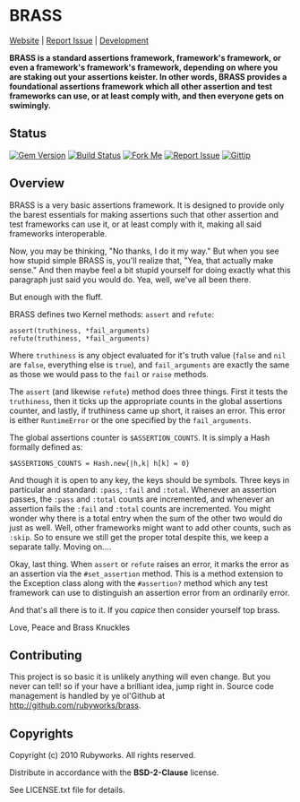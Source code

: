 # BRASS

[Website](http://rubyworks.github.com/brass) |
[Report Issue](http://github.com/rubyworks/brass/issues) |
[Development](http://github.com/rubyworks/brass)

<b>BRASS is a standard assertions framework, framework's framework, or even
a framework's framework's framework, depending on where you are staking
out your assertions keister. In other words, BRASS provides a foundational
assertions framework which all other assertion and test frameworks
can use, or at least comply with, and then everyone gets on swimingly.</b>


## Status

[![Gem Version](http://img.shields.io/gem/v/brass.svg?style=flat)](http://rubygems.org/gem/brass)
[![Build Status](http://img.shields.io/travis/rubyworks/brass.svg?style=flat)](http://travis-ci.org/rubyworks/brass)
[![Fork Me](http://img.shields.io/badge/scm-github-blue.svg?style=flat)](http://github.com/rubyworks/brass)
[![Report Issue](http://img.shields.io/github/issues/rubyworks/brass.svg?style=flat)](http://github.com/rubyworks/brass/issues)
[![Gittip](http://img.shields.io/badge/gittip-$1/wk-green.svg?style=flat)](https://www.gittip.com/on/github/rubyworks/)


## Overview

BRASS is a very basic assertions framework. It is designed to provide only
the barest essentials for making assertions such that other assertion and
test frameworks can use it, or at least comply with it, making all said
frameworks interoperable.

Now, you may be thinking, "No thanks, I do it my way." But when you see
how stupid simple BRASS is, you'll realize that, "Yea, that actually 
make sense." And then maybe feel a bit stupid yourself for doing exactly
what this paragraph just said you would do. Yea, well, we've all been there.

But enough with the fluff.

BRASS defines two Kernel methods: `assert` and `refute`:

    assert(truthiness, *fail_arguments)
    refute(truthiness, *fail_arguments)

Where `truthiness` is any object evaluated for it's truth value (`false` and `nil`
are `false`, everything else is `true`), and `fail_arguments` are exactly the same
as those we would pass to the `fail` or `raise` methods.

The `assert` (and likewise `refute`) method does three things. First it tests the
`truthiness`, then it ticks up the appropriate counts in the global assertions
counter, and lastly, if truthiness came up short, it raises an error. This error
is either `RuntimeError` or the one specified by the `fail_arguments`.

The global assertions counter is `$ASSERTION_COUNTS`. It is simply a Hash formally
defined as:

    $ASSERTIONS_COUNTS = Hash.new{|h,k| h[k] = 0}

And though it is open to any key, the keys should be symbols. Three keys in 
particular and standard: `:pass`, `:fail` and `:total`. Whenever an assertion
passes, the `:pass` and `:total` counts are incremented, and whenever an assertion
fails the `:fail` and `:total` counts are incremented. You might wonder why
there is a total entry when the sum of the other two would do just as well. 
Well, other frameworks might want to add other counts, such as `:skip`. So
to ensure we still get the proper total despite this, we keep a separate tally.
Moving on....

Okay, last thing. When `assert` or `refute` raises an error, it marks the error
as an assertion via the `#set_assertion` method. This is a method extension
to the Exception class along with the `#assertion?` method which any
test framework can use to distinguish an assertion error from an ordinarily
error.

And that's all there is to it. If you *capice* then consider yourself top brass.

Love, Peace and Brass Knuckles


## Contributing

This project is so basic it is unlikely anything will even change. But you
never can tell! so if your have a brilliant idea, jump right in. Source
code management is handled by ye ol'Github at http://github.com/rubyworks/brass.


## Copyrights

Copyright (c) 2010 Rubyworks. All rights reserved.

Distribute in accordance with the **BSD-2-Clause** license.

See LICENSE.txt file for details.
